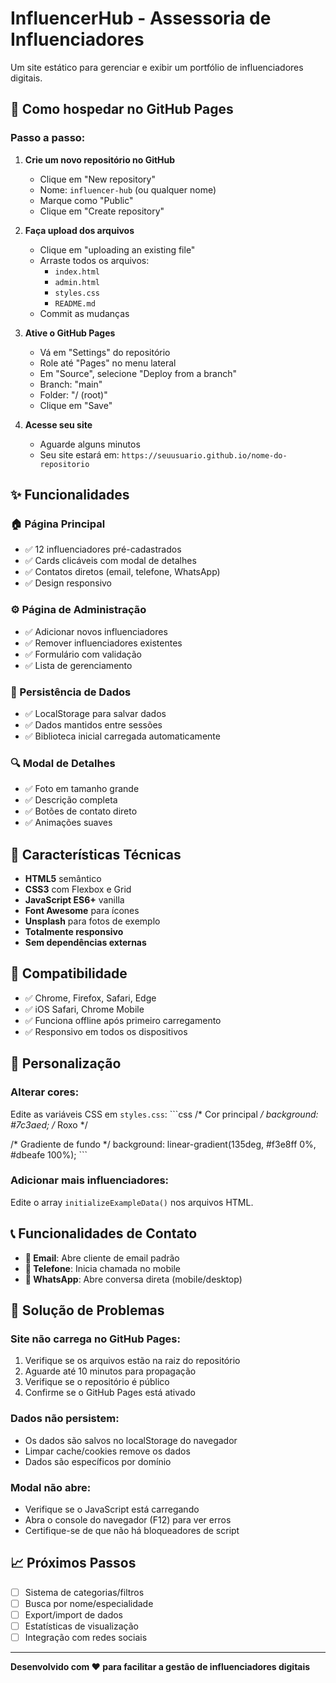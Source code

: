 # InfluencerHub - Assessoria de Influenciadores

Um site estático para gerenciar e exibir um portfólio de influenciadores digitais.

## 🚀 Como hospedar no GitHub Pages

### Passo a passo:

1. **Crie um novo repositório no GitHub**
   - Clique em "New repository"
   - Nome: `influencer-hub` (ou qualquer nome)
   - Marque como "Public"
   - Clique em "Create repository"

2. **Faça upload dos arquivos**
   - Clique em "uploading an existing file"
   - Arraste todos os arquivos:
     - `index.html`
     - `admin.html`
     - `styles.css`
     - `README.md`
   - Commit as mudanças

3. **Ative o GitHub Pages**
   - Vá em "Settings" do repositório
   - Role até "Pages" no menu lateral
   - Em "Source", selecione "Deploy from a branch"
   - Branch: "main"
   - Folder: "/ (root)"
   - Clique em "Save"

4. **Acesse seu site**
   - Aguarde alguns minutos
   - Seu site estará em: `https://seuusuario.github.io/nome-do-repositorio`

## ✨ Funcionalidades

### 🏠 Página Principal
- ✅ 12 influenciadores pré-cadastrados
- ✅ Cards clicáveis com modal de detalhes
- ✅ Contatos diretos (email, telefone, WhatsApp)
- ✅ Design responsivo

### ⚙️ Página de Administração
- ✅ Adicionar novos influenciadores
- ✅ Remover influenciadores existentes
- ✅ Formulário com validação
- ✅ Lista de gerenciamento

### 💾 Persistência de Dados
- ✅ LocalStorage para salvar dados
- ✅ Dados mantidos entre sessões
- ✅ Biblioteca inicial carregada automaticamente

### 🔍 Modal de Detalhes
- ✅ Foto em tamanho grande
- ✅ Descrição completa
- ✅ Botões de contato direto
- ✅ Animações suaves

## 🎨 Características Técnicas

- **HTML5** semântico
- **CSS3** com Flexbox e Grid
- **JavaScript ES6+** vanilla
- **Font Awesome** para ícones
- **Unsplash** para fotos de exemplo
- **Totalmente responsivo**
- **Sem dependências externas**

## 📱 Compatibilidade

- ✅ Chrome, Firefox, Safari, Edge
- ✅ iOS Safari, Chrome Mobile
- ✅ Funciona offline após primeiro carregamento
- ✅ Responsivo em todos os dispositivos

## 🔧 Personalização

### Alterar cores:
Edite as variáveis CSS em `styles.css`:
\`\`\`css
/* Cor principal */
background: #7c3aed; /* Roxo */

/* Gradiente de fundo */
background: linear-gradient(135deg, #f3e8ff 0%, #dbeafe 100%);
\`\`\`

### Adicionar mais influenciadores:
Edite o array `initializeExampleData()` nos arquivos HTML.

## 📞 Funcionalidades de Contato

- **📧 Email**: Abre cliente de email padrão
- **📱 Telefone**: Inicia chamada no mobile
- **💬 WhatsApp**: Abre conversa direta (mobile/desktop)

## 🐛 Solução de Problemas

### Site não carrega no GitHub Pages:
1. Verifique se os arquivos estão na raiz do repositório
2. Aguarde até 10 minutos para propagação
3. Verifique se o repositório é público
4. Confirme se o GitHub Pages está ativado

### Dados não persistem:
- Os dados são salvos no localStorage do navegador
- Limpar cache/cookies remove os dados
- Dados são específicos por domínio

### Modal não abre:
- Verifique se o JavaScript está carregando
- Abra o console do navegador (F12) para ver erros
- Certifique-se de que não há bloqueadores de script

## 📈 Próximos Passos

- [ ] Sistema de categorias/filtros
- [ ] Busca por nome/especialidade
- [ ] Export/import de dados
- [ ] Estatísticas de visualização
- [ ] Integração com redes sociais

---

**Desenvolvido com ❤️ para facilitar a gestão de influenciadores digitais**
